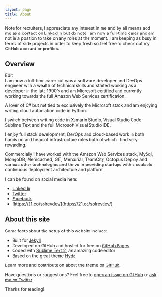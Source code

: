 ```yaml
---
layout: page
title: About
---
```


<p class="message">
	Note for recruiters, I appreaciate any interest in me and by all means add me as a contact on
	<a href="https://www.linkedin.com/in/solrevdev">Linked In</a> but do note I am now a full-time carer and am not in a position to take on any roles at the moment. I am keeping as busy in terms of side projects in order to keep fresh so feel free to check out my GitHub account or profiles.
</p>

## Overview

Edit	
I am now a full-time carer but was a software developer and DevOps engineer with a wealth of technical skills and started working as a developer in the late 1990's and am Microsoft certified and currently working towards the full Amazon Web Services certification. 

A lover of C# but not tied to exclusively the Microsoft stack and am enjoying writing cloud automation code in Python. 

I switch between writing code in Xamarin Studio, Visual Studio Code Sublime Text and the full Microsoft Visual Studio IDE. 

I enjoy full stack development, DevOps and cloud-based work in both hands on and head of infrastructure roles both of which I find very rewarding. 

Commercially I have worked with the Amazon Web Services stack, MySql, MongoDB, Memcached, GIT, Mercurial, TeamCity, Octopus Deploy and various other technologies and thrive in providing startups with a scalable continuous deployment architecture and platform.

I can be found on social media here:

* [Linked In](https://www.linkedin.com/in/solrevdev)
* [Twitter](https://twitter.com/solrevdev)
* [Facebook](https://www.facebook.com/solrevdevtechradar/)
* [https://21.co/solrevdev/](https://21.co/solrevdev/)


## About this site

Some facts about the setup of this website include:

* Built for [Jekyll](http://jekyllrb.com)
* Developed on GitHub and hosted for free on [GitHub Pages](https://pages.github.com)
* Coded with [Sublime Text 2](http://sublimetext.com), an amazing code editor
* Based on the great theme [Hyde](http://hyde.getpoole.com)

Learn more and contribute on about the theme on [GitHub](https://github.com/poole).

Have questions or suggestions? Feel free to [open an issue on GitHub](https://github.com/solrevdev/solrevdev.github.io) or [ask me on Twitter](https://twitter.com/solrevdev).

Thanks for reading!
